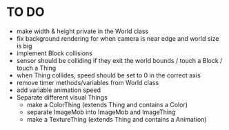 TO DO
=====

* make width & height private in the World class
* fix background rendering for when camera is near edge and world size is big
* implement Block collisions
* sensor should be colliding if they exit the world bounds / touch a Block / touch a Thing
* when Thing collides, speed should be set to 0 in the correct axis
* remove timer methods/variables from World class
* add variable animation speed
* Separate different visual Things
  * make a ColorThing (extends Thing and contains a Color)
  * separate ImageMob into ImageMob and ImageThing
  * make a TextureThing (extends Thing and contains a Animation)
